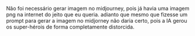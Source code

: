 Não foi necessário gerar imagem no midjourney, pois já havia uma imagem png na internet do jeito que eu queria.
adianto que mesmo que fizesse um prompt para gerar a imagem no midjorney não daria certo, pois a IA gerou os super-hérois de forma completamente distorcida.